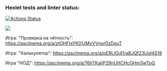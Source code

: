 ### Hexlet tests and linter status:
[![Actions Status](https://github.com/nmdcat/fullstack-javascript-project-44/actions/workflows/hexlet-check.yml/badge.svg)](https://github.com/nmdcat/fullstack-javascript-project-44/actions)

<a href="https://codeclimate.com/github/nmdcat/fullstack-javascript-project-44/maintainability"><img src="https://api.codeclimate.com/v1/badges/84b3c14d76085067c804/maintainability" /></a>

Игра: "Проверка на чётность":
https://asciinema.org/a/ztOHFtsYK01JMvVVnor0zDquT

Игра: "Калькулятор":
https://asciinema.org/a/pERLlGi41raBJQf23lJgl4S18

Игра "НОД":
https://asciinema.org/a/76hTKaIiP29nUHCHcGHm3wTpQ
